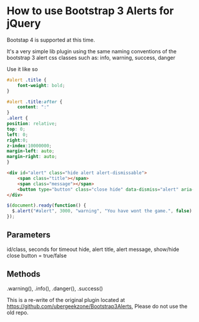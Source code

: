 # How to use Bootstrap 3 Alerts for jQuery

Bootstap 4 is supported at this time.

It's a very simple lib plugin using the same naming conventions of the bootstrap 3 alert css classes such as: info, warning, success, danger

Use it like so
```css
#alert .title {
    font-weight: bold;
}

#alert .title:after {
    content: ":"
}
.alert {
position: relative;
top: 0;
left: 0;
right:0;
z-index:10000000;
margin-left: auto;
margin-right: auto;
}
```

```html
<div id="alert" class="hide alert alert-dismissable">
    <span class="title"></span>
    <span class="message"></span>
    <button type="button" class="close hide" data-dismiss="alert" aria-hidden="true">&times;</button>
</div>
```

```javascript
$(document).ready(function() {
  $.alert("#alert", 3000, "warning", "You have wont the game.", false).warning();
});
```

## Parameters 
id/class, seconds for timeout hide, alert title, alert message, show/hide close button = true/false  

## Methods 
.warning(), .info(), .danger(), .success()

This is a re-write of the original plugin located at https://github.com/ubergeekzone/Bootstrap3Alerts, Please do not use the old repo.
